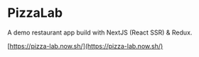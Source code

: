 # PizzaLab

A demo restaurant app build with NextJS (React SSR) & Redux.

[https://pizza-lab.now.sh/](https://pizza-lab.now.sh/)